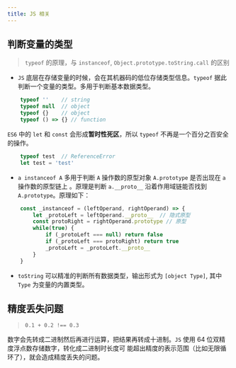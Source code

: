 ```yaml
---
title: JS 相关
---
```


## 判断变量的类型
> `typeof` 的原理，与 `instanceof`, `Object.prototype.toString.call` 的区别

- `JS` 底层在存储变量的时候，会在其机器码的低位存储类型信息。`typeof` 据此判断一个变量的类型。多用于判断基本数据类型。

``` js
	typeof ''    // string
	typeof null  // object
	typeof {}    // object
	typeof () => {} // function
```

`ES6` 中的 `let` 和 `const` 会形成**暂时性死区**，所以 `typeof` 不再是一个百分之百安全的操作。

```js
	typeof test  // ReferenceError
	let test = 'test'
```

- `a instanceof A` 多用于判断 `A` 操作数的原型对象 `A.prototype` 是否出现在 `a` 操作数的原型链上 。原理是判断 `a.__proto__` 沿着作用域链能否找到 `A.prototype`。原理如下：

```js
	const _instanceof = (leftOperand, rightOperand) => {
		let _protoLeft = leftOperand.__proto__  // 隐式原型
		const protoRight = rightOperand.prototype // 原型
		while(true) {
			if (_protoLeft === null) return false
			if (_protoLeft === protoRight) return true
			_protoLeft = _protoLeft.__proto__
		}
	}
```

- `toString` 可以精准的判断所有数据类型，输出形式为 `[object Type]`, 其中 `Type` 为变量的内置类型。

## 精度丢失问题
> `0.1 + 0.2 !== 0.3`

数字会先转成二进制然后再进行运算，把结果再转成十进制。`JS` 使用 64 位双精度浮点数存储数字，转化成二进制时长度可
能超出精度的表示范围（比如无限循环了），就会造成精度丢失的问题。